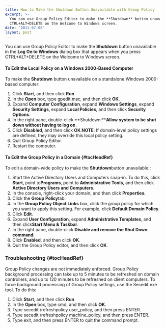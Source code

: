 ```yaml
---
title: How to Make the Shutdown Button Unavailable with Group Policy
excerpt: >-
  You can use Group Policy Editor to make the **Shutdown** button unavailable in the **Log On to Windows** dialog box that appears when you press
  CTRL+ALT+DELETE on the Welcome to Windows screen.
date: '2011-07-08'
layout: post
---
```

You can use Group Policy Editor to make the **Shutdown** button unavailable in the **Log On to Windows** dialog box that appears when you press
CTRL+ALT+DELETE on the Welcome to Windows screen.

#### To Edit the Local Policy on a Windows 2000-Based Computer

To
make the **Shutdown** button unavailable on a standalone Windows
2000-based computer:

  1. Click **Start**,
    and then click **Run**.
  2. In the **Open** box, type gpedit.msc, and then click **OK**.
  3. Expand **Computer
    Configuration**, expand **Windows Settings**, expand **Security
    Settings**, expand **Local Policies**, and then click **Security
    Options**.
  4. In the right pane, double-click **Shutdown:****Allow
    system to be shut down without having to log on**.
  5. Click **Disabled**, and then click **OK**.**NOTE**: If domain-level policy settings are
    defined, they may override this local policy setting.
  6. Quit Group Policy Editor.
  7. Restart the computer.

#### To Edit the Group Policy in a Domain {#tocHeadRef}

To edit a domain-wide
policy to make the **Shutdown**button unavailable::

  1. Start the Active Directory Users and
    Computers snap-in. To do this, click **Start**, point to**Programs**, point to **Administrative Tools**, and then click **Active Directory Users and Computers**.
  2. In the console, right-click your domain, and
    then click **Properties**.
  3. Click the **Group
    Policy**tab.
  4. In the **Group Policy Object Links** box, click the group policy for which you
    want to apply this setting. For example, click **Default
    Domain Policy**.
  5. Click **Edit**.
  6. Expand **User
    Configuration**, expand **Administrative Templates**, and then click**Start Menu & Taskbar**.
  7. In the right pane, double-click **Disable and remove the Shut Down command**.
  8. Click **Enabled**, and then click **OK**.
  9. Quit the Group Policy editor, and then
    click **OK**.

### Troubleshooting {#tocHeadRef}

Group Policy changes are not immediately
enforced. Group Policy background processing can take up to 5 minutes to be
refreshed on domain controllers, and up to 120 minutes to be refreshed on client
computers. To force background processing of Group Policy settings, use the
Secedit.exe tool. To do this:

  1. Click **Start**,
    and then click **Run**.
  2. In the **Open** box, type cmd, and then click **OK**.
  3. Type secedit /refreshpolicy user_policy, and then press ENTER.
  4. Type secedit /refreshpolicy machine_policy, and then press
    ENTER.
  5. Type exit, and then press ENTER to quit the command prompt.
